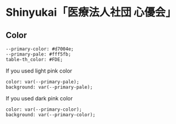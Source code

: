 # Shinyukai「医療法人社団 心優会」

## Color

```
--primary-color: #d7004e;
--primary-pale: #fff5fb;
table-th_color: #FDE;
```

If you used light pink color

```
color: var(--primary-pale);
background: var(--primary-pale);
```

If you used dark pink color

```
color: var(--primary-color);
background: var(--primary-color);
```
